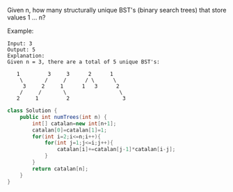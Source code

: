 Given n, how many structurally unique BST's (binary search trees) that store values 1 ... n?

Example:
```
Input: 3
Output: 5
Explanation:
Given n = 3, there are a total of 5 unique BST's:

   1         3     3      2      1
    \       /     /      / \      \
     3     2     1      1   3      2
    /     /       \                 \
   2     1         2                 3
```
```java
class Solution {
    public int numTrees(int n) {
        int[] catalan=new int[n+1];
        catalan[0]=catalan[1]=1;
        for(int i=2;i<=n;i++){
            for(int j=1;j<=i;j++){
                catalan[i]+=catalan[j-1]*catalan[i-j];
            }
        }
        return catalan[n];
    }
}
```
